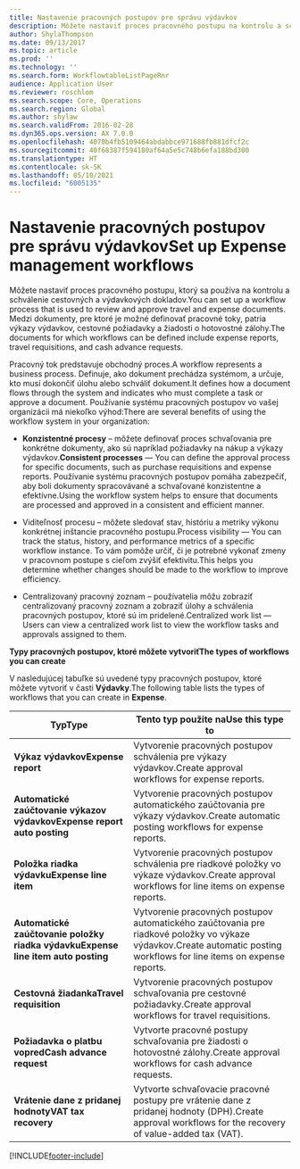 ```yaml
---
title: Nastavenie pracovných postupov pre správu výdavkov
description: Môžete nastaviť proces pracovného postupu na kontrolu a schválenie cestovných a výdavkových dokladov.
author: ShylaThompson
ms.date: 09/13/2017
ms.topic: article
ms.prod: ''
ms.technology: ''
ms.search.form: WorkflowtableListPageRnr
audience: Application User
ms.reviewer: roschlom
ms.search.scope: Core, Operations
ms.search.region: Global
ms.author: shylaw
ms.search.validFrom: 2016-02-28
ms.dyn365.ops.version: AX 7.0.0
ms.openlocfilehash: 4070b4fb5109464abdabbce971688fb881dfcf2c
ms.sourcegitcommit: 40f68387f594180af64a5e5c748b6efa188bd300
ms.translationtype: HT
ms.contentlocale: sk-SK
ms.lasthandoff: 05/10/2021
ms.locfileid: "6005135"
---
```

# <a name="set-up-expense-management-workflows"></a><span data-ttu-id="eb962-103">Nastavenie pracovných postupov pre správu výdavkov</span><span class="sxs-lookup"><span data-stu-id="eb962-103">Set up Expense management workflows</span></span>

<span data-ttu-id="eb962-104">Môžete nastaviť proces pracovného postupu, ktorý sa používa na kontrolu a schválenie cestovných a výdavkových dokladov.</span><span class="sxs-lookup"><span data-stu-id="eb962-104">You can set up a workflow process that is used to review and approve travel and expense documents.</span></span> <span data-ttu-id="eb962-105">Medzi dokumenty, pre ktoré je možné definovať pracovné toky, patria výkazy výdavkov, cestovné požiadavky a žiadosti o hotovostné zálohy.</span><span class="sxs-lookup"><span data-stu-id="eb962-105">The documents for which workflows can be defined include expense reports, travel requisitions, and cash advance requests.</span></span>

<span data-ttu-id="eb962-106">Pracovný tok predstavuje obchodný proces.</span><span class="sxs-lookup"><span data-stu-id="eb962-106">A workflow represents a business process.</span></span> <span data-ttu-id="eb962-107">Definuje, ako dokument prechádza systémom, a určuje, kto musí dokončiť úlohu alebo schváliť dokument.</span><span class="sxs-lookup"><span data-stu-id="eb962-107">It defines how a document flows through the system and indicates who must complete a task or approve a document.</span></span> <span data-ttu-id="eb962-108">Používanie systému pracovných postupov vo vašej organizácii má niekoľko výhod:</span><span class="sxs-lookup"><span data-stu-id="eb962-108">There are several benefits of using the workflow system in your organization:</span></span>

-   <span data-ttu-id="eb962-109">**Konzistentné procesy** – môžete definovať proces schvaľovania pre konkrétne dokumenty, ako sú napríklad požiadavky na nákup a výkazy výdavkov.</span><span class="sxs-lookup"><span data-stu-id="eb962-109">**Consistent processes** — You can define the approval process for specific documents, such as purchase requisitions and expense reports.</span></span> <span data-ttu-id="eb962-110">Používanie systému pracovných postupov pomáha zabezpečiť, aby boli dokumenty spracovávané a schvaľované konzistentne a efektívne.</span><span class="sxs-lookup"><span data-stu-id="eb962-110">Using the workflow system helps to ensure that documents are processed and approved in a consistent and efficient manner.</span></span>

-   <span data-ttu-id="eb962-111">Viditeľnosť procesu – môžete sledovať stav, históriu a metriky výkonu konkrétnej inštancie pracovného postupu.</span><span class="sxs-lookup"><span data-stu-id="eb962-111">Process visibility — You can track the status, history, and performance metrics of a specific workflow instance.</span></span> <span data-ttu-id="eb962-112">To vám pomôže určiť, či je potrebné vykonať zmeny v pracovnom postupe s cieľom zvýšiť efektivitu.</span><span class="sxs-lookup"><span data-stu-id="eb962-112">This helps you determine whether changes should be made to the workflow to improve efficiency.</span></span>

-   <span data-ttu-id="eb962-113">Centralizovaný pracovný zoznam – používatelia môžu zobraziť centralizovaný pracovný zoznam a zobraziť úlohy a schválenia pracovných postupov, ktoré sú im pridelené.</span><span class="sxs-lookup"><span data-stu-id="eb962-113">Centralized work list — Users can view a centralized work list to view the workflow tasks and approvals assigned to them.</span></span> 

<span data-ttu-id="eb962-114">**Typy pracovných postupov, ktoré môžete vytvoriť**</span><span class="sxs-lookup"><span data-stu-id="eb962-114">**The types of workflows you can create**</span></span>

<span data-ttu-id="eb962-115">V nasledujúcej tabuľke sú uvedené typy pracovných postupov, ktoré môžete vytvoriť v časti **Výdavky**.</span><span class="sxs-lookup"><span data-stu-id="eb962-115">The following table lists the types of workflows that you can create in **Expense**.</span></span>


|              <span data-ttu-id="eb962-116"><strong>Typ</strong></span><span class="sxs-lookup"><span data-stu-id="eb962-116"><strong>Type</strong></span></span>              |                   <span data-ttu-id="eb962-117"><strong>Tento typ použite na</strong></span><span class="sxs-lookup"><span data-stu-id="eb962-117"><strong>Use this type to</strong></span></span>                   |
|-------------------------------------------------|-----------------------------------------------------------------------|
|         <span data-ttu-id="eb962-118"><strong>Výkaz výdavkov</strong></span><span class="sxs-lookup"><span data-stu-id="eb962-118"><strong>Expense report</strong></span></span>         |            <span data-ttu-id="eb962-119">Vytvorenie pracovných postupov schválenia pre výkazy výdavkov.</span><span class="sxs-lookup"><span data-stu-id="eb962-119">Create approval workflows for expense reports.</span></span>             |
|  <span data-ttu-id="eb962-120"><strong>Automatické zaúčtovanie výkazov výdavkov</strong></span><span class="sxs-lookup"><span data-stu-id="eb962-120"><strong>Expense report auto posting</strong></span></span>   |        <span data-ttu-id="eb962-121">Vytvorenie pracovných postupov automatického zaúčtovania pre výkazy výdavkov.</span><span class="sxs-lookup"><span data-stu-id="eb962-121">Create automatic posting workflows for expense reports.</span></span>        |
|       <span data-ttu-id="eb962-122"><strong>Položka riadka výdavku</strong></span><span class="sxs-lookup"><span data-stu-id="eb962-122"><strong>Expense line item</strong></span></span>        |     <span data-ttu-id="eb962-123">Vytvorenie pracovných postupov schválenia pre riadkové položky vo výkaze výdavkov.</span><span class="sxs-lookup"><span data-stu-id="eb962-123">Create approval workflows for line items on expense reports.</span></span>      |
| <span data-ttu-id="eb962-124"><strong>Automatické zaúčtovanie položky riadka výdavku</strong></span><span class="sxs-lookup"><span data-stu-id="eb962-124"><strong>Expense line item auto posting</strong></span></span> | <span data-ttu-id="eb962-125">Vytvorenie pracovných postupov automatického zaúčtovania pre riadkové položky vo výkaze výdavkov.</span><span class="sxs-lookup"><span data-stu-id="eb962-125">Create automatic posting workflows for line items on expense reports.</span></span> |
|       <span data-ttu-id="eb962-126"><strong>Cestovná žiadanka</strong></span><span class="sxs-lookup"><span data-stu-id="eb962-126"><strong>Travel requisition</strong></span></span>       |          <span data-ttu-id="eb962-127">Vytvorenie pracovných postupov schvaľovania pre cestovné požiadavky.</span><span class="sxs-lookup"><span data-stu-id="eb962-127">Create approval workflows for travel requisitions.</span></span>           |
|      <span data-ttu-id="eb962-128"><strong>Požiadavka o platbu vopred</strong></span><span class="sxs-lookup"><span data-stu-id="eb962-128"><strong>Cash advance request</strong></span></span>      |         <span data-ttu-id="eb962-129">Vytvorte pracovné postupy schvaľovania pre žiadosti o hotovostné zálohy.</span><span class="sxs-lookup"><span data-stu-id="eb962-129">Create approval workflows for cash advance requests.</span></span>          |
|        <span data-ttu-id="eb962-130"><strong>Vrátenie dane z pridanej hodnoty</strong></span><span class="sxs-lookup"><span data-stu-id="eb962-130"><strong>VAT tax recovery</strong></span></span>        | <span data-ttu-id="eb962-131">Vytvorte schvaľovacie pracovné postupy pre vrátenie dane z pridanej hodnoty (DPH).</span><span class="sxs-lookup"><span data-stu-id="eb962-131">Create approval workflows for the recovery of value-added tax (VAT).</span></span>  |



[!INCLUDE[footer-include](../includes/footer-banner.md)]